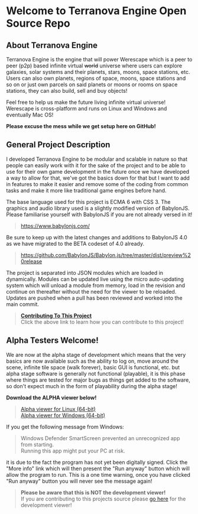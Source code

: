 # Welcome to Terranova Engine Open Source Repo

## About Terranova Engine
Terranova Engine is the engine that will power Werescape which is a peer to peer 
(p2p) based infinite virtual ~~world~~ universe where users can explore galaxies, 
solar systems and their planets, stars, moons, space stations, etc. Users can also own 
planets, regions of space, moons, space stations and so on or just own parcels on said 
planets or moons or rooms on space stations, they can also build, sell and buy objects!

Feel free to help us make the future living infinite virtual universe!  
Werescape is cross-platform and runs on Linux and Windows and eventually Mac OS!

**Please excuse the mess while we get setup here on GitHub!**

## General Project Description
I developed Terranova Engine to be modular and scalable in nature so that people can 
easily work with it for the sake of the project and to be able to use for their own game 
development in the future once we have developed a way to allow for that, we've got 
the basics down for that but I want to add in features to make it easier and remove 
some of the coding from common tasks and make it more like traditional game 
engines before hand.

The base language used for this project is ECMA 6 with CSS 3. The graphics and audio 
library used is a slightly modified version of BabylonJS. Please familiarise yourself with 
BabylonJS if you are not already versed in it!

>https://www.babylonjs.com/

Be sure to keep up with the latest changes and additions to BabylonJS 4.0 as we have 
migrated to the BETA codeset of 4.0 already.

>https://github.com/BabylonJS/Babylon.js/tree/master/dist/preview%20release

The project is separated into JSON modules which are loaded in dynamically. Modules 
can be updated live using the micro auto-updating system which will unload a module 
from memory, load in the revision and continue on thereafter without the need for the 
viewer to be reloaded. Updates are pushed when a pull has been reviewed and 
worked into the main commit.

>**[Contributing To This Project](CONTRIBUTING.md)**  
Click the above link to learn how you can contribute to this project!

## Alpha Testers Welcome!
We are now at the alpha stage of development which means that the very basics are 
now available such as the ability to log on, move around the scene, infinite tile space 
(walk forever), basic GUI is functional, etc. but alpha stage software is generally not 
functional (playable), it is this phase where things are tested for major bugs as things 
get added to the software, so don't expect much in the form of playability during the 
alpha stage!

**Download the ALPHA viewer below!**  
>[Alpha viewer for Linux (64-bit)](https://drive.google.com/uc?id=17_SlerOWlgIM1A2FnzzX0HP--t-TMtCW&export=download)  
>[Alpha viewer for Windows (64-bit)](https://drive.google.com/uc?id=1h6GEnemLLyhcUKzfSOQGE5xFJr8Oa3Tt&export=download)

If you get the following message from Windows:
>Windows Defender SmartScreen prevented an unrecognized app from starting.  
Running this app might put your PC at risk.

it is due to the fact the program has not yet been digitally signed. Click the "More 
info" link which will then present the "Run anyway" button which will allow the 
program to run. This is a one time warning, once you have clicked "Run anyway" 
button you will never see the message again!

>**Please be aware that this is NOT the development viewer!**  
If you are contributing to this projects source please [go here](CONTRIBUTING.md) 
for the development viewer!
